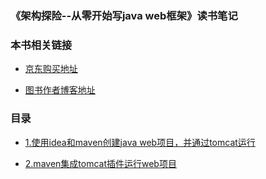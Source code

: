 ### 《架构探险--从零开始写java web框架》读书笔记

### 本书相关链接

- [京东购买地址](http://item.jd.com/11753276.html)

- [图书作者博客地址](https://my.oschina.net/huangyong/blog/158380)

### 目录

- [1.使用idea和maven创建java web项目，并通过tomcat运行](chapter1/README.md)

- [2.maven集成tomcat插件运行web项目](chapter2/README.md)
